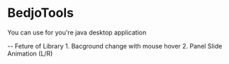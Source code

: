 # BedjoTools
You can use for you're java desktop application

-- Feture of Library
    1. Bacground change with mouse hover
    2. Panel Slide Animation (L/R)
